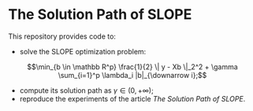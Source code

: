 # The Solution Path of SLOPE

This repository provides code to:

- solve the SLOPE optimization problem:

```math
\min_{b \in \mathbb R^p} \frac{1}{2} \| y - Xb \|_2^2 + \gamma \sum_{i=1}^p \lambda_i |b|_{\downarrow i};
```

- compute its solution path as $\gamma \in (0, +\infty)$;
- reproduce the experiments of the article *The Solution Path of SLOPE*.
